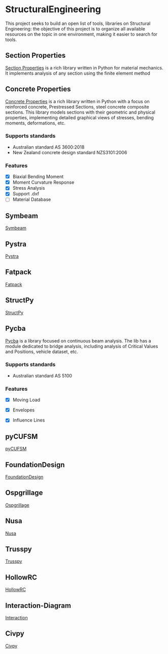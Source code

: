 # StructuralEngineering
This project seeks to build an open list of tools, libraries on Structural Engineering: the objective of this project is to organize all available resources on the topic in one environment, making it easier to search for tools.

## Section Properties

[Section Properties](https://github.com/robbievanleeuwen/section-properties) is a rich library written in Python for material mechanics. It implements analysis of any section using the finite element method

## Concrete Properties

[Concrete Properties](https://github.com/robbievanleeuwen/concrete-properties) is a rich library written in Python with a focus on reinforced concrete, Prestressed Sections, steel concrete composite sections. This library models sections with their geometric and physical properties, implementing detailed graphical views of stresses, bending moments, deformations, etc.

### Supports standards
- Australian standard AS 3600:2018
- New Zealand concrete design standard NZS3101:2006

### Features
- [x] Biaxial Bending Moment
- [x] Moment Curvature Response
- [x] Stress Analysis
- [x] Support .dxf
- [ ] Material Database

## Symbeam

[Symbeam](https://github.com/amcc1996/symbeam)

## Pystra

[Pystra](https://github.com/pystra/pystra?tab=readme-ov-file)

## Fatpack

[Fatpack](https://github.com/Gunnstein/fatpack)

## StructPy

[StructPy](https://github.com/BrianChevalier/StructPy?tab=readme-ov-file)

## Pycba

[Pycba](https://github.com/ccaprani/pycba?tab=readme-ov-file) is a library focused on continuous beam analysis. The lib has a module dedicated to bridge analysis, including analysis of Critical Values and Positions, vehicle dataset, etc.

### Supports standards
- Australian standard AS 5100

### Features
- [x] Moving Load
- [x] Envelopes
- [x] Influence Lines


## pyCUFSM

[pyCUFSM](https://github.com/ClearCalcs/pyCUFSM?tab=readme-ov-file)

## FoundationDesign

[FoundationDesign](https://github.com/kunle009/FoundationDesign)

## Ospgrillage 

[Ospgrillage](https://monashsmartstructures.github.io/ospgrillage/index.html)

## Nusa

[Nusa](https://github.com/JorgeDeLosSantos/nusa)

## Trusspy

[Trusspy](https://github.com/adtzlr/trusspy)

## HollowRC

[HollowRC](https://github.com/Kleissl/HollowRC)

## Interaction-Diagram

[Interaction](https://github.com/onurkoc/interaction-diagram)

## Civpy

[Civpy](https://civpy.readthedocs.io/en/latest/)
